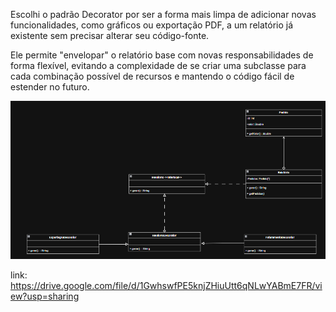 Escolhi o padrão Decorator por ser a forma mais limpa de adicionar novas funcionalidades, como gráficos ou exportação PDF, a um relatório já existente sem precisar alterar seu código-fonte.

Ele permite "envelopar" o relatório base com novas responsabilidades de forma flexível, evitando a complexidade de se criar uma subclasse para cada combinação possível de recursos e mantendo o código fácil de estender no futuro.


![alt text](image-1.png)

link: https://drive.google.com/file/d/1GwhswfPE5knjZHiuUtt6qNLwYABmE7FR/view?usp=sharing